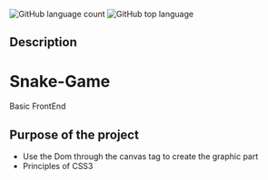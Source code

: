 ![GitHub language count](https://img.shields.io/github/languages/count/Ruan-codeVi/Clone-Netflix?color=green&style=for-the-badge) ![GitHub top language](https://img.shields.io/github/languages/top/Ruan-codeVi/Clone-Netflix?color=green&style=for-the-badge)
##  Description
# Snake-Game
Basic FrontEnd

##  Purpose of the project
- Use the Dom through the canvas tag to create the graphic part
- Principles of CSS3
